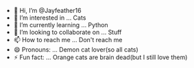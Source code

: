 - 👋 Hi, I’m @Jayfeather16
- 👀 I’m interested in ... Cats
- 🌱 I’m currently learning ... Python
- 💞️ I’m looking to collaborate on ... Stuff
- 📫 How to reach me ... Don't reach me
- 😄 Pronouns: ... Demon cat lover(so all cats)
- ⚡ Fun fact: ... Orange cats are brain dead(but I still love them)

<!---
Jayfeather16/Jayfeather16 is a ✨ special ✨ repository because its `README.md` (this file) appears on your GitHub profile.
You can click the Preview link to take a look at your changes.
--->
